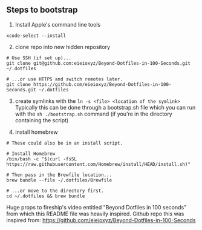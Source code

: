 ## Steps to bootstrap

1. Install Apple's command line tools

```shell
xcode-select --install
```

2. clone repo into new hidden repository

```shell
# Use SSH (if set up)...
git clone git@github.com:eieioxyz/Beyond-Dotfiles-in-100-Seconds.git ~/.dotfiles

# ...or use HTTPS and switch remotes later.
git clone https://github.com/eieioxyz/Beyond-Dotfiles-in-100-Seconds.git ~/.dotfiles
```

3. create symlinks with the `ln -s <file> <location of the symlink>`
   Typically this can be done through a bootstrap.sh file which you can run with the `sh ./bootstrap.sh` command (if you're in the directory containing the script)

4. install homebrew

```shell
# These could also be in an install script.

# Install Homebrew
/bin/bash -c "$(curl -fsSL https://raw.githubusercontent.com/Homebrew/install/HEAD/install.sh)"

# Then pass in the Brewfile location...
brew bundle --file ~/.dotfiles/Brewfile

# ...or move to the directory first.
cd ~/.dotfiles && brew bundle
```

Huge props to fireship's video entitled "Beyond Dotfiles in 100 seconds" from which this README file was heavily inspired.
Github repo this was inspired from: https://github.com/eieioxyz/Beyond-Dotfiles-in-100-Seconds
